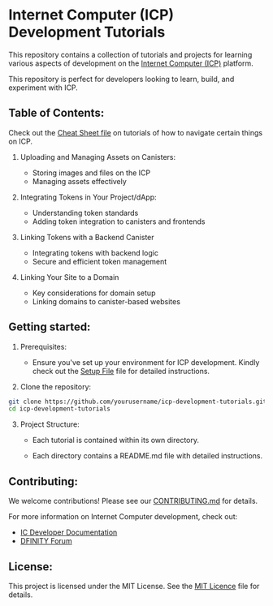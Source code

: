 # Internet Computer (ICP) Development Tutorials 

This repository contains a collection of tutorials and projects for learning various aspects of development on the [Internet Computer (ICP)](https://internetcomputer.org/) platform. 

This repository is perfect for developers looking to learn, build, and experiment with ICP.

## Table of Contents: 

Check out the [Cheat Sheet file](CHEATSHEAT.md) on tutorials of how to navigate certain things on ICP.

1. Uploading and Managing Assets on Canisters: 
    - Storing images and files on the ICP
    - Managing assets effectively

2. Integrating Tokens in Your Project/dApp:
    - Understanding token standards
    - Adding token integration to canisters and frontends

3. Linking Tokens with a Backend Canister
    - Integrating tokens with backend logic
    - Secure and efficient token management

4. Linking Your Site to a Domain
    - Key considerations for domain setup
    - Linking domains to canister-based websites

## Getting started: 

1. Prerequisites:
   - Ensure you've set up your environment for ICP development. Kindly check out the [Setup File](https://github.com/Stephen-Kimoi/ICP-to-do-examples/blob/main/SETUP.md) file for detailed instructions.

2. Clone the repository:
```bash
git clone https://github.com/yourusername/icp-development-tutorials.git
cd icp-development-tutorials
``` 

3. Project Structure:
    - Each tutorial is contained within its own directory.

    - Each directory contains a README.md file with detailed instructions.

## Contributing:
We welcome contributions! Please see our [CONTRIBUTING.md](CONTRIBUTING.md) for details.

For more information on Internet Computer development, check out:
- [IC Developer Documentation](https://internetcomputer.org/docs/current/developer-docs/)
- [DFINITY Forum](https://forum.dfinity.org/)

## License:
This project is licensed under the MIT License. See the [MIT Licence](LICENSE) file for details.






